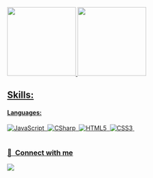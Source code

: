 <div>
    <a href="https://github.com/ghtanamati">
    <img height="160em" src="https://github-readme-stats.vercel.app/api?username=KauanMuriel&show_icons=true&theme=noctis_minimus&include_all_commits=true&count_private=true"/>
    <img height="160em" src="https://github-readme-stats.vercel.app/api/top-langs/?username=KauanMuriel&layout=compact&langs_count=7&theme=noctis_minimus"/>
</div>

## Skills:

#### Languages:

![JavaScript](https://img.shields.io/badge/-JavaScript-05122A?style=flat&logo=javascript)&nbsp;
![CSharp](https://img.shields.io/badge/-C_Sharp-05122A?style=flat&logo=csharp&logoColor=946dba)&nbsp;
![HTML5](https://img.shields.io/badge/-HTML-05122A?style=flat&logo=html5&logoColor=ff7200)&nbsp;
![CSS3](https://img.shields.io/badge/-CSS-05122A?style=flat&logo=css3&logoColor=5caef0)&nbsp;

#

### :link: &nbsp;Connect with me

<p align="left">
<a href="https://www.linkedin.com/in/kauan-muriel-rossi-da-silva-44b974232/"><img src="https://img.shields.io/badge/-Kauan%20Muriel-05122A?style=flat&logo=Linkedin&logoColor=blue"/></a>

<!--
**KauanMuriel/KauanMuriel** is a ✨ _special_ ✨ repository because its `README.md` (this file) appears on your GitHub profile.

Here are some ideas to get you started:

- 🔭 I’m currently working on ...
- 🌱 I’m currently learning ...
- 👯 I’m looking to collaborate on ...
- 🤔 I’m looking for help with ...
- 💬 Ask me about ...
- 📫 How to reach me: ...
- 😄 Pronouns: ...
- ⚡ Fun fact: ...
-->
